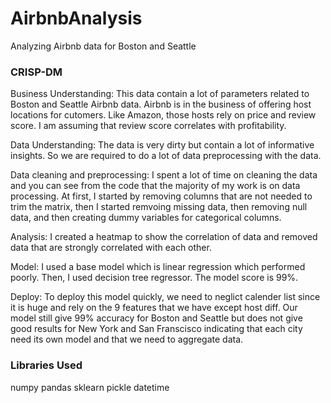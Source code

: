 # AirbnbAnalysis
Analyzing Airbnb data for Boston and Seattle

### CRISP-DM
Business Understanding:
This data contain a lot of parameters related to Boston and Seattle Airbnb data. Airbnb is in the business of offering host locations for cutomers. Like Amazon, those hosts rely on price and review score. I am assuming that review score correlates with profitability.

Data Understanding:
The data is very dirty but contain a lot of informative insights. So we are required to do a lot of data preprocessing with the data.

Data cleaning and preprocessing:
I spent a lot of time on cleaning the data and you can see from the code that the majority of my work is on data processing. At first, I started by removing columns that are not needed to trim the matrix, then I started remvoing missing data, then removing null data, and then creating dummy variables for categorical columns.

Analysis:
I created a heatmap to show the correlation of data and removed data that are strongly correlated with each other.

Model:
I used a base model which is linear regression which performed poorly. Then, I used decision tree regressor. The model score is 99%.

Deploy:
To deploy this model quickly, we need to neglict calender list since it is huge and rely on the 9 features that we have except host diff. Our model still give 99% accuracy for Boston and Seattle but does not give good results for New York and San Franscisco indicating that each city need its own model and that we need to aggregate data.

### Libraries Used
numpy
pandas
sklearn
pickle
datetime

